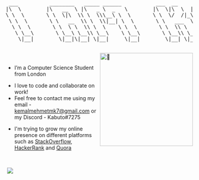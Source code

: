 

<pre>
 ___          ________   _____ ______           ___  __     ________   ________   ___  ___   _________   ________     
|\  \        |\   __  \ |\   _ \  _   \        |\  \|\  \  |\   __  \ |\   __  \ |\  \|\  \ |\___   ___\|\   __  \    
\ \  \       \ \  \|\  \\ \  \\\__\ \  \       \ \  \/  /|_\ \  \|\  \\ \  \|\ /_\ \  \\\  \\|___ \  \_|\ \  \|\  \   
 \ \  \       \ \   __  \\ \  \\|__| \  \       \ \   ___  \\ \   __  \\ \   __  \\ \  \\\  \    \ \  \  \ \  \\\  \  
  \ \  \       \ \  \ \  \\ \  \    \ \  \       \ \  \\ \  \\ \  \ \  \\ \  \|\  \\ \  \\\  \    \ \  \  \ \  \\\  \ 
   \ \__\       \ \__\ \__\\ \__\    \ \__\       \ \__\\ \__\\ \__\ \__\\ \_______\\ \_______\    \ \__\  \ \_______\
    \|__|        \|__|\|__| \|__|     \|__|        \|__| \|__| \|__|\|__| \|_______| \|_______|     \|__|   \|_______|
                                                                                                                      
</pre>
<p>&nbsp;<img align="right" width="250" alt="🦑" src="https://count.getloli.com/get/@:kabuto-mk7?theme=gelbooru"></p>

- I’m a Computer Science Student from London
<!-- - I’m a currently working on a <a href="https://github.com/kabuto-mk7/lofi-bot">Lo-fi discord bot made in Python</a> (and trying to run it from a <a href = "https://pbs.twimg.com/media/FLGu6x7XoAUVB5r?format=jpg&name=large">Raspberry Pi</a>) -->
- I love to code and collaborate on work! 
- Feel free to contact me using my email - kemalmehmetmk7@gmail.com or my Discord - Kabuto#7275
<!-- -- I'm looking to work on a project! you can check out my <a href="https://drive.google.com/file/d/1U3zUH84RrbiJQ1Ac7opHKC2ko7geSpte/view?usp=sharing">Resume</a> for work experience, or check out my <a href="https://kabuto-mk7.github.io">Portfolio</a> for some examples of projects I have made.-->
- I'm trying to grow my online presence on different platforms such as <a href="https://stackoverflow.com/users/14565309/kabuto">StackOverflow</a>, <a href="https://www.hackerrank.com/kemalmehmetmk7">HackerRank</a> and <a href="https://www.quora.com/profile/Kemal-93">Quora</a>


<br>

<p>&nbsp;<img align="bottom right" src="https://user-images.githubusercontent.com/22963968/114021347-e3c48b80-9870-11eb-8bc8-998bf39b4d0d.png"/></p>
